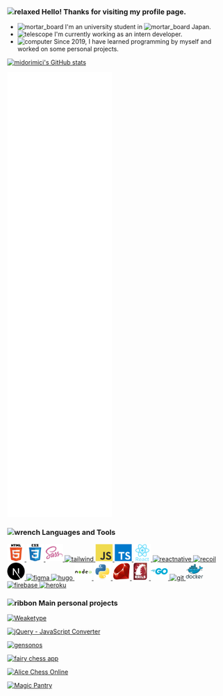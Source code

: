 ### <img src="https://twemoji.maxcdn.com/svg/263a.svg" alt="relaxed" width="20" height="20"> Hello! Thanks for visiting my profile page.

- <img src="https://twemoji.maxcdn.com/svg/1f393.svg" alt="mortar_board" width="20" height="20"> I'm an university student in <img src="https://twemoji.maxcdn.com/svg/1f1ef-1f1f5.svg" alt="mortar_board" width="20" height="20"> Japan.
- <img src="https://twemoji.maxcdn.com/svg/1f52d.svg" alt="telescope" width="20" height="20"> I'm currently working as an intern developer.
- <img src="https://twemoji.maxcdn.com/svg/1f4bb.svg" alt="computer" width="20" height="20"> Since 2019, I have learned programming by myself and worked on some personal projects.

[![midorimici's GitHub stats](https://github-readme-stats.vercel.app/api?username=midorimici&show_icons=true&bg_color=F9F9F9&title_color=FFABE1&icon_color=A685E2)](https://github.com/anuraghazra/github-readme-stats)

![Metrics](https://github.com/midorimici/midorimici/blob/main/github-metrics.svg)

### <img src="https://twemoji.maxcdn.com/svg/1f527.svg" alt="wrench" width="20" height="20"> Languages and Tools

<p align="left">
  <a href="https://www.w3.org/html/" target="_blank">
    <img src="https://raw.githubusercontent.com/devicons/devicon/master/icons/html5/html5-original-wordmark.svg" alt="html5" width="40" height="40"/>
  </a>
  <a href="https://www.w3schools.com/css/" target="_blank">
    <img src="https://raw.githubusercontent.com/devicons/devicon/master/icons/css3/css3-original-wordmark.svg" alt="css3" width="40" height="40"/>
  </a>
  <a href="https://sass-lang.com" target="_blank">
    <img src="https://raw.githubusercontent.com/devicons/devicon/master/icons/sass/sass-original.svg" alt="sass" width="40" height="40"/>
  </a>
  <a href="https://tailwindcss.com/" target="_blank">
    <img src="https://www.vectorlogo.zone/logos/tailwindcss/tailwindcss-icon.svg" alt="tailwind" width="40" height="40"/>
  </a>
  <a href="https://developer.mozilla.org/en-US/docs/Web/JavaScript" target="_blank">
    <img src="https://raw.githubusercontent.com/devicons/devicon/master/icons/javascript/javascript-original.svg" alt="javascript" width="40" height="40"/>
  </a>
  <a href="https://www.typescriptlang.org/" target="_blank">
    <img src="https://raw.githubusercontent.com/devicons/devicon/master/icons/typescript/typescript-original.svg" alt="typescript" width="40" height="40"/>
  </a>
  <a href="https://reactjs.org/" target="_blank">
    <img src="https://raw.githubusercontent.com/devicons/devicon/master/icons/react/react-original-wordmark.svg" alt="react" width="40" height="40"/>
  </a>
  <a href="https://reactnative.dev/" target="_blank">
    <img src="https://reactnative.dev/img/header_logo.svg" alt="reactnative" width="40" height="40"/>
  </a>
  <a href="https://recoiljs.org/" target="_blank">
    <img src="https://recoiljs.org/img/logo.svg" alt="recoil" width="40" height="40"/>
  </a>
  <a href="https://nextjs.org/" target="_blank">
    <img src="https://raw.githubusercontent.com/devicons/devicon/master/icons/nextjs/nextjs-original.svg" alt="nextjs" width="40" height="40"/>
  </a>
  <a href="https://www.figma.com/" target="_blank">
    <img src="https://www.vectorlogo.zone/logos/figma/figma-icon.svg" alt="figma" width="40" height="40"/>
  </a>
  <a href="https://gohugo.io/" target="_blank">
    <img src="https://api.iconify.design/logos-hugo.svg" alt="hugo" width="40" height="40"/>
  </a>
  <a href="https://nodejs.org" target="_blank">
    <img src="https://raw.githubusercontent.com/devicons/devicon/master/icons/nodejs/nodejs-original-wordmark.svg" alt="nodejs" width="40" height="40"/>
  </a>
  <a href="https://www.python.org" target="_blank">
    <img src="https://raw.githubusercontent.com/devicons/devicon/master/icons/python/python-original.svg" alt="python" width="40" height="40"/>
  </a>
  <a href="https://www.ruby-lang.org/en/" target="_blank">
    <img src="https://raw.githubusercontent.com/devicons/devicon/master/icons/ruby/ruby-original.svg" alt="ruby" width="40" height="40"/>
  </a>
  <a href="https://rubyonrails.org" target="_blank">
    <img src="https://raw.githubusercontent.com/devicons/devicon/master/icons/rails/rails-original-wordmark.svg" alt="rails" width="40" height="40"/>
  </a>
  <a href="https://go.dev/" target="_blank">
    <img src="https://raw.githubusercontent.com/devicons/devicon/master/icons/go/go-original-wordmark.svg" alt="go" width="40" height="40"/>
  </a>
  <a href="https://git-scm.com/" target="_blank">
    <img src="https://www.vectorlogo.zone/logos/git-scm/git-scm-icon.svg" alt="git" width="40" height="40"/>
  </a>
  <a href="https://www.docker.com/" target="_blank">
    <img src="https://raw.githubusercontent.com/devicons/devicon/master/icons/docker/docker-original-wordmark.svg" alt="docker" width="40" height="40"/>
  </a>
  <a href="https://firebase.google.com/" target="_blank">
    <img src="https://www.vectorlogo.zone/logos/firebase/firebase-icon.svg" alt="firebase" width="40" height="40"/>
  </a>
  <a href="https://heroku.com" target="_blank">
    <img src="https://www.vectorlogo.zone/logos/heroku/heroku-icon.svg" alt="heroku" width="40" height="40"/>
  </a>
</p>

### <img src="https://twemoji.maxcdn.com/svg/1f380.svg" alt="ribbon" width="20" height="20"> Main personal projects

[![Weaketype](https://github-readme-stats.vercel.app/api/pin/?username=midorimici&repo=weaketype)](https://github.com/midorimici/weaketype)

[![jQuery - JavaScript Converter](https://github-readme-stats.vercel.app/api/pin/?username=midorimici&repo=jqjsconverter)](https://github.com/midorimici/jqjsconverter)

[![gensonos](https://github-readme-stats.vercel.app/api/pin/?username=midorimici&repo=gensonos)](https://github.com/midorimici/gensonos)

[![fairy chess app](https://github-readme-stats.vercel.app/api/pin/?username=midorimici&repo=fairy-chess)](https://github.com/midorimici/fairy-chess)

[![Alice Chess Online](https://github-readme-stats.vercel.app/api/pin/?username=midorimici&repo=alice-chess-online)](https://github.com/midorimici/alice-chess-online)

[![Magic Pantry](https://github-readme-stats.vercel.app/api/pin/?username=midorimici&repo=magic-pantry)](https://github.com/midorimici/magic-pantry)
